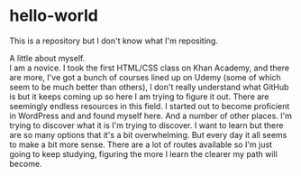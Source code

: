# hello-world
This is a repository but I don't know what I'm repositing.

A little about myself.  
I am a novice. 
I took the first HTML/CSS class on Khan Academy, and there are more, I've got a bunch of courses lined up on Udemy (some of which seem to be much better than others), I don't really understand what GitHub is but it keeps coming up so here I am trying to figure it out.  There are seemingly endless resources in this field.
I started out to become proficient in WordPress and and found myself here. And a number of other places.   I'm trying to discover what it is I'm trying to discover.  I want to learn but there are so many options that it's a bit overwhelming. But every day it all seems to make a bit more sense.  There are a lot of routes available so I'm just going to keep studying, figuring the more I learn the clearer my path will become.

